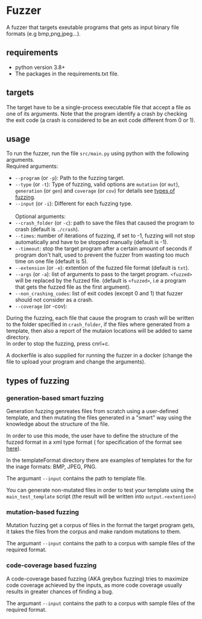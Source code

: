 # Fuzzer

A fuzzer that targets exeutable programs that gets as input binary file formats (e.g bmp,png,jpeg...).

## requirements
- python version 3.8+
- The packages in the requirements.txt file.

## targets
The target have to be a single-process executable file that accept a file as one of its arguments. Note that the program identify a crash by checking the exit code (a crash is considered to be an exit code different from 0 or 1).

## usage

To run the fuzzer, run the file `src/main.py` using python with the following arguments.<br>
Required arguments:
- `--program` (or `-p`): Path to the fuzzing target.
- `--type` (or `-t`): Type of fuzzing, valid options are `mutation` (or `mut`), `generation` (or `gen`) and `coverage` (or `cov`) for details see [types of fuzzing](#types-of-fuzzing).
- `--input` (or `-i`): Different for each fuzzing type.
<br><br>
Optional arguments:
- `--crash_folder` (or `-c`): path to save the files that caused the program to crash (default is `./crash`).
- `--times`: number of iterations of fuzzing, if set to -1, fuzzing will not stop automatically and have to be stopped manually (default is -1).
- `--timeout`: stop the target program after a certain amount of seconds if program don't halt, used to prevent the fuzzer from wasting too much time on one file (default is 5).
- `--extension` (or `-e`): extention of the fuzzed file format (default is `txt`).
- `--args` (or `-a`): list of arguments to pass to the target program. `<fuzzed>` will be replaced by the fuzzed file. (default is `<fuzzed>`, i.e a program that gets the fuzzed file as the first argument).
- `--non_crashing_codes`: list of exit codes (except 0 and 1) that fuzzer should not consider as a crash.
- `--coverage` (or -cov):

During the fuzzing, each file that cause the program to crash will be written to the folder specified in `crash_folder`, if the files where generated from a template, then also a report of the mutaion locations will be added to same directory.<br>
In order to stop the fuzzing, press cnrl+c.

A dockerfile is also supplied for running the fuzzer in a docker (change the file to upload your program and change the arguments).


## types of fuzzing
### generation-based smart fuzzing

Generation fuzzing genreates files from scratch using a user-defined template, and then mutating the files generated in a "smart" way using the knowledge about the structure of the file.

In order to use this mode, the user have to define the structure of the fuzzed format in a xml type format ( for specification of the format see [here](templateFormat/specification.md)).

In the templateFormat directory there are examples of templates for the for the inage formats: BMP, JPEG, PNG.

The argumant `--input` contains the path to template file.

You can generate non-mutated files in order to test your template using the `main_test_template` script (the result will be written into `output.<extention>`)

### mutation-based fuzzing

Mutation fuzzing get a corpus of files in the format the target program gets, it takes the files from the corpus and make random mutations to them.

The argumant `--input` contains the path to a corpus with sample files of the required format.

### code-coverage based fuzzing
A code-coverage based fuzzing (AKA greybox fuzzing) tries to maximize code coverage achieved by the inputs, as more code coverage usually results in greater chances of finding a bug.

The argumant `--input` contains the path to a corpus with sample files of the required format.